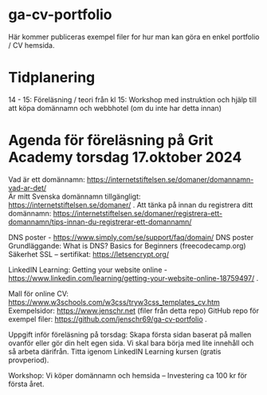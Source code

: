 # ga-cv-portfolio
Här kommer publiceras exempel filer for hur man kan göra en enkel portfolio / CV hemsida.

# Tidplanering
14 - 15: Föreläsning / teori
från kl 15: Workshop med instruktion och hjälp till att köpa domännamn och webbhotel (om du inte har detta innan)

# Agenda för föreläsning på Grit Academy torsdag 17.oktober 2024

Vad är ett domännamn: https://internetstiftelsen.se/domaner/domannamn-vad-ar-det/ <br>
Är mitt Svenska domännamn tillgängligt: https://internetstiftelsen.se/domaner/ .
Att tänka på innan du registrera ditt domännamn: https://internetstiftelsen.se/domaner/registrera-ett-domannamn/tips-innan-du-registrerar-ett-domannamn/ 

DNS poster - https://www.simply.com/se/support/faq/domain/
DNS poster Grundläggande:  What is DNS? Basics for Beginners (freecodecamp.org)
Säkerhet SSL – sertifikat: https://letsencrypt.org/ 

LinkedIN Learning: Getting your website online - https://www.linkedin.com/learning/getting-your-website-online-18759497/ . 

Mall för online CV: https://www.w3schools.com/w3css/tryw3css_templates_cv.htm 
Exempelsidor: https://www.jenschr.net (filer från detta repo)
GitHub repo för exempel filer: https://github.com/jenschr69/ga-cv-portfolio .

Uppgift inför föreläsning på torsdag: Skapa första sidan baserat på mallen ovanför eller gör din helt egen sida. Vi skal bara börja med lite innehåll och så arbeta därifrån.
Titta igenom LinkedIN Learning kursen (gratis provperiod).

Workshop: Vi köper domännamn och hemsida – Investering ca 100 kr för första året.

